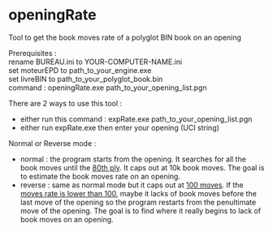 # openingRate
Tool to get the book moves rate of a polyglot BIN book on an opening<p>

Prerequisites :<br>
rename BUREAU.ini to YOUR-COMPUTER-NAME.ini<br>
set moteurEPD to path_to_your_engine.exe<br>
set livreBIN to path_to_your_polyglot_book.bin<br>
command : openingRate.exe path_to_your_opening_list.pgn<p>

There are 2 ways to use this tool :<br>
- either run this command : expRate.exe path_to_your_opening_list.pgn<br>
- either run expRate.exe then enter your opening (UCI string)<p>

Normal or Reverse mode :<br>
- normal : the program starts from the opening. It searches for all the book moves until the [80th ply](https://github.com/chris13300/openingRate/blob/main/openingRate/modMain.vb#L256). It caps out at 10k book moves. The goal is to estimate the book moves rate on an opening.<br>
- reverse : same as normal mode but it caps out at [100 moves](https://github.com/chris13300/openingRate/blob/main/openingRate/modMain.vb#L325). If the [moves rate is lower than 100](https://github.com/chris13300/openingRate/blob/main/openingRate/modMain.vb#L338), maybe it lacks of book moves before the last move of the opening so the program restarts from the penultimate move of the opening. The goal is to find where it really begins to lack of book moves on an opening.<br>
